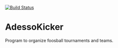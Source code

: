 [![Build Status](https://travis-ci.com/Plotogandr/AdessoKicker.svg?branch=tournament_restructure)](https://travis-ci.com/Plotogandr/AdessoKicker)

# AdessoKicker
Program to organize foosball tournaments and teams.
